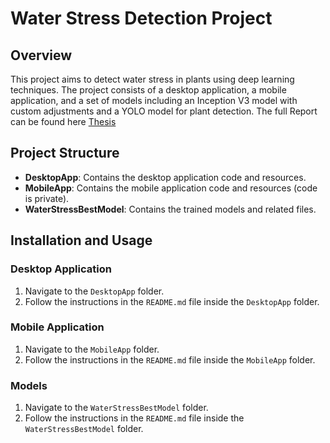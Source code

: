 # Water Stress Detection Project

## Overview
This project aims to detect water stress in plants using deep learning techniques. The project consists of a desktop application, a mobile application, and a set of models including an Inception V3 model with custom adjustments and a YOLO model for plant detection.
The full Report can be found here [Thesis](./Memoire.pdf)
## Project Structure
- **DesktopApp**: Contains the desktop application code and resources.
- **MobileApp**: Contains the mobile application code and resources (code is private).
- **WaterStressBestModel**: Contains the trained models and related files.

## Installation and Usage
### Desktop Application
1. Navigate to the `DesktopApp` folder.
2. Follow the instructions in the `README.md` file inside the `DesktopApp` folder.

### Mobile Application
1. Navigate to the `MobileApp` folder.
2. Follow the instructions in the `README.md` file inside the `MobileApp` folder.

### Models
1. Navigate to the `WaterStressBestModel` folder.
2. Follow the instructions in the `README.md` file inside the `WaterStressBestModel` folder.
